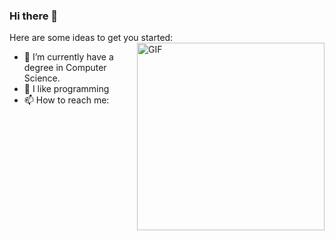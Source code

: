 ### Hi there 👋

<!--
**lanceranara13/lanceranara13** is a ✨ _special_ ✨ repository because its `README.md` (this file) appears on your GitHub profile.
-->
Here are some ideas to get you started:
<img align="right" alt="GIF" height="300px" src="https://media.giphy.com/media/du3J3cXyzhj75IOgvA/giphy.gif" />
- 🔭 I’m currently have a degree in Computer Science.
- 🌱 I like programming
- 📫 How to reach me:
<!--
[![Gmail Badge](https://img.shields.io/badge/-lance-c14438?style=social&logo=Gmail&logoColor=red&link=mailto:ranaralance13@gmail.com)](mailto:ranaralance13@gmail.com) 


![image](https://github.com/saadeghi/saadeghi/blob/master/dino.gif)
-->
<!-- 
<p align="center">
  <a href="https://twitter.com/lanceranara13" target="_blank">
    <img src="https://img.shields.io/badge/twitter-%231DA1F2.svg?&style=for-the-badge&logo=twitter&logoColor=white&color=071A2C" alt="Twitter"/>
  </a>
  <a href="https://www.facebook.com/lanceranara13/" target="_blank">
    <img src="https://img.shields.io/badge/facebook-%231877F2.svg?&style=for-the-badge&logo=facebook&logoColor=white&color=071A2C" alt="Facebook"/>
  </a>
</p>
 -->
